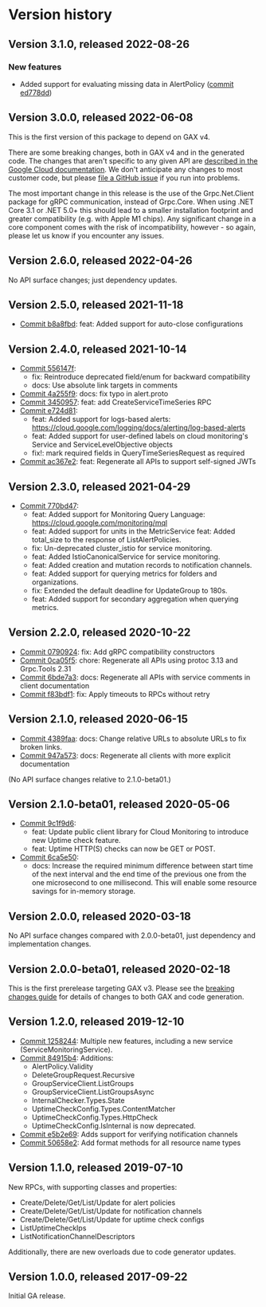 # Version history

## Version 3.1.0, released 2022-08-26

### New features

- Added support for evaluating missing data in AlertPolicy ([commit ed778dd](https://github.com/googleapis/google-cloud-dotnet/commit/ed778dddb80267c3d3ffad3905dcc6f808ebcb07))

## Version 3.0.0, released 2022-06-08

This is the first version of this package to depend on GAX v4.

There are some breaking changes, both in GAX v4 and in the generated
code. The changes that aren't specific to any given API are [described in the Google Cloud
documentation](https://cloud.google.com/dotnet/docs/reference/help/breaking-gax4).
We don't anticipate any changes to most customer code, but please [file a
GitHub issue](https://github.com/googleapis/google-cloud-dotnet/issues/new/choose)
if you run into problems.

The most important change in this release is the use of the Grpc.Net.Client package
for gRPC communication, instead of Grpc.Core. When using .NET Core 3.1 or .NET 5.0+
this should lead to a smaller installation footprint and greater compatibility (e.g.
with Apple M1 chips). Any significant change in a core component comes with the risk
of incompatibility, however - so again, please let us know if you encounter any
issues.


## Version 2.6.0, released 2022-04-26

No API surface changes; just dependency updates.

## Version 2.5.0, released 2021-11-18

- [Commit b8a8fbd](https://github.com/googleapis/google-cloud-dotnet/commit/b8a8fbd): feat: Added support for auto-close configurations

## Version 2.4.0, released 2021-10-14

- [Commit 556147f](https://github.com/googleapis/google-cloud-dotnet/commit/556147f):
  - fix: Reintroduce deprecated field/enum for backward compatibility
  - docs: Use absolute link targets in comments
- [Commit 4a255f9](https://github.com/googleapis/google-cloud-dotnet/commit/4a255f9): docs: fix typo in alert.proto
- [Commit 3450957](https://github.com/googleapis/google-cloud-dotnet/commit/3450957): feat: add CreateServiceTimeSeries RPC
- [Commit e724d81](https://github.com/googleapis/google-cloud-dotnet/commit/e724d81):
  - feat: Added support for logs-based alerts: https://cloud.google.com/logging/docs/alerting/log-based-alerts
  - feat: Added support for user-defined labels on cloud monitoring's Service and ServiceLevelObjective objects
  - fix!: mark required fields in QueryTimeSeriesRequest as required
- [Commit ac367e2](https://github.com/googleapis/google-cloud-dotnet/commit/ac367e2): feat: Regenerate all APIs to support self-signed JWTs

## Version 2.3.0, released 2021-04-29

- [Commit 770bd47](https://github.com/googleapis/google-cloud-dotnet/commit/770bd47):
  - feat: Added support for Monitoring Query Language: https://cloud.google.com/monitoring/mql
  - feat: Added support for units in the MetricService feat: Added total_size to the response of ListAlertPolicies.
  - fix: Un-deprecated cluster_istio for service monitoring.
  - feat: Added IstioCanonicalService for service monitoring.
  - feat: Added creation and mutation records to notification channels.
  - feat: Added support for querying metrics for folders and organizations.
  - fix: Extended the default deadline for UpdateGroup to 180s.
  - feat: Added support for secondary aggregation when querying metrics.

## Version 2.2.0, released 2020-10-22

- [Commit 0790924](https://github.com/googleapis/google-cloud-dotnet/commit/0790924): fix: Add gRPC compatibility constructors
- [Commit 0ca05f5](https://github.com/googleapis/google-cloud-dotnet/commit/0ca05f5): chore: Regenerate all APIs using protoc 3.13 and Grpc.Tools 2.31
- [Commit 6bde7a3](https://github.com/googleapis/google-cloud-dotnet/commit/6bde7a3): docs: Regenerate all APIs with service comments in client documentation
- [Commit f83bdf1](https://github.com/googleapis/google-cloud-dotnet/commit/f83bdf1): fix: Apply timeouts to RPCs without retry

## Version 2.1.0, released 2020-06-15

- [Commit 4389faa](https://github.com/googleapis/google-cloud-dotnet/commit/4389faa): docs: Change relative URLs to absolute URLs to fix broken links.
- [Commit 947a573](https://github.com/googleapis/google-cloud-dotnet/commit/947a573): docs: Regenerate all clients with more explicit documentation

(No API surface changes relative to 2.1.0-beta01.)

## Version 2.1.0-beta01, released 2020-05-06

- [Commit 9c1f9d6](https://github.com/googleapis/google-cloud-dotnet/commit/9c1f9d6):
  - feat: Update public client library for Cloud Monitoring to introduce new Uptime check feature.
  - feat: Uptime HTTP(S) checks can now be GET or POST.
- [Commit 6ca5e50](https://github.com/googleapis/google-cloud-dotnet/commit/6ca5e50):
  - docs: Increase the required minimum difference between start time of the next interval
    and the end time of the previous one from the one microsecond to one millisecond.
    This will enable some resource savings for in-memory storage.

## Version 2.0.0, released 2020-03-18

No API surface changes compared with 2.0.0-beta01, just dependency
and implementation changes.

## Version 2.0.0-beta01, released 2020-02-18

This is the first prerelease targeting GAX v3. Please see the [breaking changes
guide](https://cloud.google.com/dotnet/docs/reference/help/breaking-gax2)
for details of changes to both GAX and code generation.

## Version 1.2.0, released 2019-12-10

- [Commit 1258244](https://github.com/googleapis/google-cloud-dotnet/commit/1258244): Multiple new features, including a new service (ServiceMonitoringService).
- [Commit 84915b4](https://github.com/googleapis/google-cloud-dotnet/commit/84915b4): Additions:
  - AlertPolicy.Validity
  - DeleteGroupRequest.Recursive
  - GroupServiceClient.ListGroups
  - GroupServiceClient.ListGroupsAsync
  - InternalChecker.Types.State
  - UptimeCheckConfig.Types.ContentMatcher
  - UptimeCheckConfig.Types.HttpCheck
  - UptimeCheckConfig.IsInternal is now deprecated.
- [Commit e5b2e69](https://github.com/googleapis/google-cloud-dotnet/commit/e5b2e69): Adds support for verifying notification channels
- [Commit 50658e2](https://github.com/googleapis/google-cloud-dotnet/commit/50658e2): Add format methods for all resource name types

## Version 1.1.0, released 2019-07-10

New RPCs, with supporting classes and properties:

- Create/Delete/Get/List/Update for alert policies
- Create/Delete/Get/List/Update for notification channels
- Create/Delete/Get/List/Update for uptime check configs
- ListUptimeCheckIps
- ListNotificationChannelDescriptors

Additionally, there are new overloads due to code generator updates.

## Version 1.0.0, released 2017-09-22

Initial GA release.
